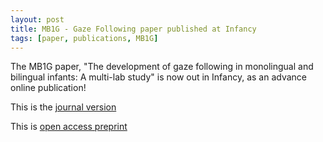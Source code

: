 ```yaml
---
layout: post
title: MB1G - Gaze Following paper published at Infancy
tags: [paper, publications, MB1G]
---
```


The MB1G paper, "The development of gaze following in monolingual and bilingual infants: A multi-lab study" is now out in Infancy, as an advance online publication!

This is the [journal version](https://doi.org/10.1111/infa.12360)

This is [open access preprint](https://doi.org/10.31234/osf.io/sgfhv)
